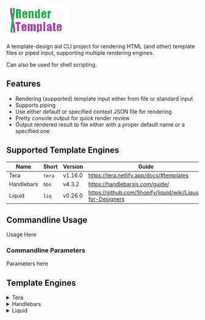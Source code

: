 ![render-template](assets/logo.gif)

A template-design aid CLI project for rendering HTML (and other) template files or piped input, supporting multiple rendering engines.

Can also be used for shell scripting.

## Features

* Rendering (supported) template input either from file or standard input
* Supports piping
* Use either default or specified context JSON file for rendering
* Pretty console output for quick render review
* Output rendered result to file either with a proper default name or a specified one

## Supported Template Engines

| Name       | Short  | Version | Guide                                                         |  
| ---------- | ------ | ------- | ------------------------------------------------------------- |
| Tera       | `tera` | v1.16.0 | <https://tera.netlify.app/docs/#templates>                    |
| Handlebars | `hbs`  | v4.3.2  | <https://handlebarsjs.com/guide/>                             |
| Liquid     | `liq`  | v0.26.0 | <https://github.com/Shopify/liquid/wiki/Liquid-for-Designers> |

## Commandline Usage

Usage Here

### Commandline Parameters

Parameters here

## Template Engines

<details>
<summary>Tera</summary>

A good alternative choice if you are used to template engines such as `Jinja2`, `Django`, `Liquid` or `Twig`.  
The `Tera` rendering engine is highly advanced, capable and secure rendering engine that follows the OWASP Top 10 guidelines to provide trust and security.

* Guide: <https://tera.netlify.app/docs/#templates>  
* Supported Version: **v1.16.0**

```html
<HTML>
</HTML>
```

</details>

<details>
  <summary>Handlebars</summary>

The most popular rendering engine that is shared among multiple programming languages. Somewhat more limited than other options.

* Guide: <https://handlebarsjs.com/guide/>  
* Supported Version: **v4.3.2**
  
```html
<HTML>
</HTML>
```

</details>

<details>
  <summary>Liquid</summary>

A highly advanced rendering engine, coming from the Ruby programming language.

* Guide: <https://github.com/Shopify/liquid/wiki/Liquid-for-Designers>  
* Supported Version: **v0.26.0**

```html
<HTML>
</HTML>
```

</details>
